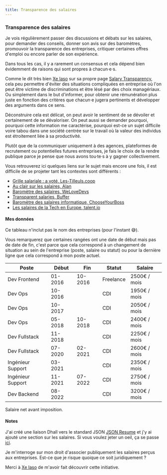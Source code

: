 ```yaml
---
title: Transparence des salaires
---
```

### Transparence des salaires

Je vois régulièrement passer des discussions et débats sur les salaires, pour demander des conseils, donner son avis sur des baromètres, promouvoir la transparence des entreprises, critiquer certaines offres d'emploi ou encore parler de son expérience.

Dans tous les cas, il y a rarement un consensus et cela dépend bien évidemment de raisons qui sont propres à chacun·e·s.

Comme le dit très bien [Xe Iaso](https://xeiaso.net) sur sa propre page [Salary Transparency](https://xeiaso.net/salary-transparency), cela peu permettre d'éviter des situations compliquées en entreprise où l'on peut être victime de discriminations et être lésé par des choix managériaux. Ou simplement dans le but d'informer, pour obtenir une rémunération plus juste en fonction des critères que chacun·e jugera pertinents et  développer des arguments dans ce sens.

Déconstruire cela est délicat, on peut avoir le sentiment de se dévoiler et certainement de se dévaloriser. On peut aussi se demander pourquoi, pourquoi cette information me caractérise, pourquoi est-ce un sujet difficile voire tabou dans une société centrée sur le travail où la valeur des individus est étroitement liée à sa productivité. 

Plutôt que de la communiquer uniquement à des agences, plateformes de recrutement ou potentielles futures entreprises, je fais le choix de la rendre publique parce je pense que nous avons tou·te·s à y gagner collectivement. 

Vous retrouverez ici quelques liens sur le sujet mais encore une fois, il est difficile de se projeter tant les contextes sont différents :

- [Grille salariale : a voté, Les-Tilleuls.coop](https://les-tilleuls.coop/blog/grille-salariale-a-vote)
- [Au clair sur les salaires, Alan](https://blog.alan.com/bien-etre-au-travail/au-clair-sur-les-salaires)
- [Baromètre des salaires, WeLoveDevs](https://welovedevs.com/fr/salaires)
- [Transparent salaries, Buffer](https://buffer.com/salaries)
- [Baromètre des salaires informatique, ChooseYourBoss](https://www.chooseyourboss.com/barometre-des-salaires-it)
- [Les salaires de la Tech en Europe, talent.io](https://marketing-pictures.s3.eu-west-1.amazonaws.com/Salary_Report_2022/talentio_FR.pdf)

#### Mes données

Ce tableau n'inclut pas le nom des entreprises (pour l'instant 😅).

Vous remarquerez que certaines rangées ont une date de début mais pas de date de fin, c'est parce que cela correspond à un changement de situation au sein de l'entreprise (poste, salaire ou statut) ou pour la dernière ligne que cela correspond à mon poste actuel. 

| Poste             | Début   | Fin     | Statut    | Salaire     |
|-------------------|---------|---------|-----------|--------------|
| Dev Frontend      | 01-2016 | 10-2016 | Freelance | 2500€ / mois |
| Dev Ops           | 10-2016 |         | CDI       | 1950€ / mois |
| Dev Ops           | 10-2017 |         | CDI       | 2050€ / mois |
| Dev Ops           | 05-2018 | 10-2018 | CDI       | 2400€ / mois |
| Dev Fullstack     | 11-2018 |         | CDI       | 2250€ / mois |
| Dev Fullstack     | 07-2020 | 02-2021 | CDI       | 2600€ / mois |
| Ingénieur Support | 03-2021 |         | CDI       | 2350€ / mois |
| Ingénieur Support | 11-2021 | 07-2022 | CDI       | 2750€ / mois |
| Dev Backend       | 08-2022 |         | CDI       | 3200€ / mois |

Salaire net avant imposition.

#### Notes

J'ai créé une liaison Dhall vers le standard JSON [JSON Resume](https://jsonresume.org/schema/) et j'y ai ajouté une section sur les salaires. Si vous voulez jeter un oeil, ça se passe [ici](https://github.com/gaelreyrol/dhall-resume).

Je m'interroge sur mon droit d'associer publiquement les salaires perçus aux entreprises. Est-ce que je risque quoique ce soit juridiquement ?

Merci à [Xe Iaso](https://xeiaso.net) de m'avoir fait découvrir cette initiative.
